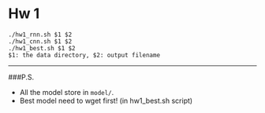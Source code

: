 # Hw 1

```
./hw1_rnn.sh $1 $2
./hw1_cnn.sh $1 $2
./hw1_best.sh $1 $2
$1: the data directory, $2: output filename
```
---
###P.S.
* All the model store in `model/`.<br>
* Best model need to wget first! (in hw1_best.sh script)

